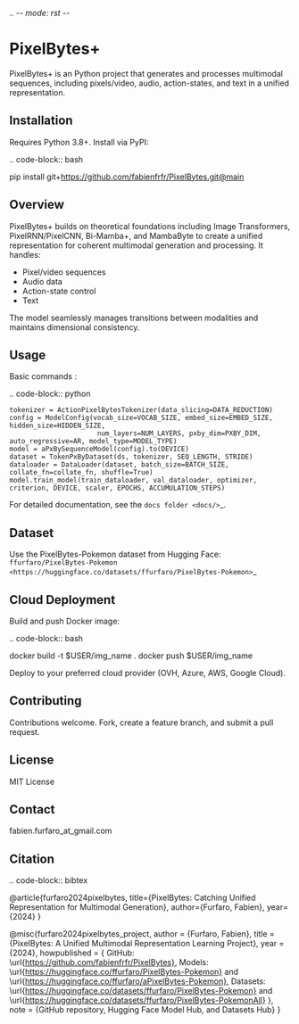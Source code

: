 .. -*- mode: rst -*-

PixelBytes+
===========

PixelBytes+ is an Python project that generates and processes multimodal sequences, including pixels/video, audio, action-states, and text in a unified representation.

Installation
------------

Requires Python 3.8+. Install via PyPI:

.. code-block:: bash

   pip install git+https://github.com/fabienfrfr/PixelBytes.git@main


Overview
--------

PixelBytes+ builds on theoretical foundations including Image Transformers, PixelRNN/PixelCNN, Bi-Mamba+, and MambaByte to create a unified representation for coherent multimodal generation and processing. It handles:

- Pixel/video sequences
- Audio data
- Action-state control
- Text

The model seamlessly manages transitions between modalities and maintains dimensional consistency.

Usage
-----

Basic commands :

.. code-block:: python

    tokenizer = ActionPixelBytesTokenizer(data_slicing=DATA_REDUCTION)
    config = ModelConfig(vocab_size=VOCAB_SIZE, embed_size=EMBED_SIZE, hidden_size=HIDDEN_SIZE, 
                          num_layers=NUM_LAYERS, pxby_dim=PXBY_DIM, auto_regressive=AR, model_type=MODEL_TYPE)
    model = aPxBySequenceModel(config).to(DEVICE)
    dataset = TokenPxByDataset(ds, tokenizer, SEQ_LENGTH, STRIDE)
    dataloader = DataLoader(dataset, batch_size=BATCH_SIZE, collate_fn=collate_fn, shuffle=True)
    model.train_model(train_dataloader, val_dataloader, optimizer, criterion, DEVICE, scaler, EPOCHS, ACCUMULATION_STEPS)


For detailed documentation, see the `docs folder <docs/>`_.

Dataset
-------

Use the PixelBytes-Pokemon dataset from Hugging Face: `ffurfaro/PixelBytes-Pokemon <https://huggingface.co/datasets/ffurfaro/PixelBytes-Pokemon>`_

Cloud Deployment
----------------

Build and push Docker image:

.. code-block:: bash

   docker build -t $USER/img_name .
   docker push $USER/img_name

Deploy to your preferred cloud provider (OVH, Azure, AWS, Google Cloud).

Contributing
------------

Contributions welcome. Fork, create a feature branch, and submit a pull request.

License
-------

MIT License

Contact
-------

fabien.furfaro_at_gmail.com

Citation
--------

.. code-block:: bibtex

   @article{furfaro2024pixelbytes,
     title={PixelBytes: Catching Unified Representation for Multimodal Generation},
     author={Furfaro, Fabien},
     year={2024}
   }

   @misc{furfaro2024pixelbytes_project,
        author = {Furfaro, Fabien},
        title = {PixelBytes: A Unified Multimodal Representation Learning Project},
        year = {2024},
        howpublished = {
            GitHub: \url{https://github.com/fabienfrfr/PixelBytes},
            Models: \url{https://huggingface.co/ffurfaro/PixelBytes-Pokemon} and \url{https://huggingface.co/ffurfaro/aPixelBytes-Pokemon},
            Datasets: \url{https://huggingface.co/datasets/ffurfaro/PixelBytes-Pokemon} and \url{https://huggingface.co/datasets/ffurfaro/PixelBytes-PokemonAll}
        },
        note = {GitHub repository, Hugging Face Model Hub, and Datasets Hub}
        }


